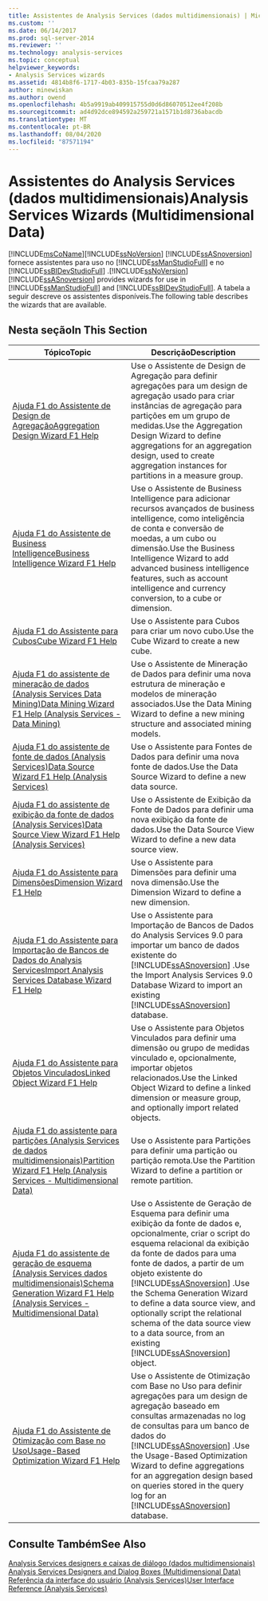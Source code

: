 ```yaml
---
title: Assistentes de Analysis Services (dados multidimensionais) | Microsoft Docs
ms.custom: ''
ms.date: 06/14/2017
ms.prod: sql-server-2014
ms.reviewer: ''
ms.technology: analysis-services
ms.topic: conceptual
helpviewer_keywords:
- Analysis Services wizards
ms.assetid: 4814b8f6-1717-4b03-835b-15fcaa79a287
author: minewiskan
ms.author: owend
ms.openlocfilehash: 4b5a9919ab409915755d0d6d86070512ee4f208b
ms.sourcegitcommit: ad4d92dce894592a259721a1571b1d8736abacdb
ms.translationtype: MT
ms.contentlocale: pt-BR
ms.lasthandoff: 08/04/2020
ms.locfileid: "87571194"
---
```

# <a name="analysis-services-wizards-multidimensional-data"></a><span data-ttu-id="c203f-102">Assistentes do Analysis Services (dados multidimensionais)</span><span class="sxs-lookup"><span data-stu-id="c203f-102">Analysis Services Wizards (Multidimensional Data)</span></span>
  [!INCLUDE[msCoName](../includes/msconame-md.md)]<span data-ttu-id="c203f-103">[!INCLUDE[ssNoVersion](../includes/ssnoversion-md.md)] [!INCLUDE[ssASnoversion](../includes/ssasnoversion-md.md)] fornece assistentes para uso no [!INCLUDE[ssManStudioFull](../includes/ssmanstudiofull-md.md)] e no [!INCLUDE[ssBIDevStudioFull](../includes/ssbidevstudiofull-md.md)] .</span><span class="sxs-lookup"><span data-stu-id="c203f-103">[!INCLUDE[ssNoVersion](../includes/ssnoversion-md.md)] [!INCLUDE[ssASnoversion](../includes/ssasnoversion-md.md)] provides wizards for use in [!INCLUDE[ssManStudioFull](../includes/ssmanstudiofull-md.md)] and [!INCLUDE[ssBIDevStudioFull](../includes/ssbidevstudiofull-md.md)].</span></span> <span data-ttu-id="c203f-104">A tabela a seguir descreve os assistentes disponíveis.</span><span class="sxs-lookup"><span data-stu-id="c203f-104">The following table describes the wizards that are available.</span></span>  
  
## <a name="in-this-section"></a><span data-ttu-id="c203f-105">Nesta seção</span><span class="sxs-lookup"><span data-stu-id="c203f-105">In This Section</span></span>  
  
|<span data-ttu-id="c203f-106">Tópico</span><span class="sxs-lookup"><span data-stu-id="c203f-106">Topic</span></span>|<span data-ttu-id="c203f-107">Descrição</span><span class="sxs-lookup"><span data-stu-id="c203f-107">Description</span></span>|  
|-----------|-----------------|  
|[<span data-ttu-id="c203f-108">Ajuda F1 do Assistente de Design de Agregação</span><span class="sxs-lookup"><span data-stu-id="c203f-108">Aggregation Design Wizard F1 Help</span></span>](aggregation-design-wizard-f1-help.md)|<span data-ttu-id="c203f-109">Use o Assistente de Design de Agregação para definir agregações para um design de agregação usado para criar instâncias de agregação para partições em um grupo de medidas.</span><span class="sxs-lookup"><span data-stu-id="c203f-109">Use the Aggregation Design Wizard to define aggregations for an aggregation design, used to create aggregation instances for partitions in a measure group.</span></span>|  
|[<span data-ttu-id="c203f-110">Ajuda F1 do Assistente de Business Intelligence</span><span class="sxs-lookup"><span data-stu-id="c203f-110">Business Intelligence Wizard F1 Help</span></span>](business-intelligence-wizard-f1-help.md)|<span data-ttu-id="c203f-111">Use o Assistente de Business Intelligence para adicionar recursos avançados de business intelligence, como inteligência de conta e conversão de moedas, a um cubo ou dimensão.</span><span class="sxs-lookup"><span data-stu-id="c203f-111">Use the Business Intelligence Wizard to add advanced business intelligence features, such as account intelligence and currency conversion, to a cube or dimension.</span></span>|  
|[<span data-ttu-id="c203f-112">Ajuda F1 do Assistente para Cubos</span><span class="sxs-lookup"><span data-stu-id="c203f-112">Cube Wizard F1 Help</span></span>](cube-wizard-f1-help.md)|<span data-ttu-id="c203f-113">Use o Assistente para Cubos para criar um novo cubo.</span><span class="sxs-lookup"><span data-stu-id="c203f-113">Use the Cube Wizard to create a new cube.</span></span>|  
|[<span data-ttu-id="c203f-114">Ajuda F1 do assistente de mineração de dados &#40;Analysis Services Data Mining&#41;</span><span class="sxs-lookup"><span data-stu-id="c203f-114">Data Mining Wizard F1 Help &#40;Analysis Services - Data Mining&#41;</span></span>](data-mining-wizard-f1-help-analysis-services-data-mining.md)|<span data-ttu-id="c203f-115">Use o Assistente de Mineração de Dados para definir uma nova estrutura de mineração e modelos de mineração associados.</span><span class="sxs-lookup"><span data-stu-id="c203f-115">Use the Data Mining Wizard to define a new mining structure and associated mining models.</span></span>|  
|[<span data-ttu-id="c203f-116">Ajuda F1 do assistente de fonte de dados &#40;Analysis Services&#41;</span><span class="sxs-lookup"><span data-stu-id="c203f-116">Data Source Wizard F1 Help &#40;Analysis Services&#41;</span></span>](data-source-wizard-f1-help-analysis-services.md)|<span data-ttu-id="c203f-117">Use o Assistente para Fontes de Dados para definir uma nova fonte de dados.</span><span class="sxs-lookup"><span data-stu-id="c203f-117">Use the Data Source Wizard to define a new data source.</span></span>|  
|[<span data-ttu-id="c203f-118">Ajuda F1 do assistente de exibição da fonte de dados &#40;Analysis Services&#41;</span><span class="sxs-lookup"><span data-stu-id="c203f-118">Data Source View Wizard F1 Help &#40;Analysis Services&#41;</span></span>](data-source-view-wizard-f1-help-analysis-services.md)|<span data-ttu-id="c203f-119">Use o Assistente de Exibição da Fonte de Dados para definir uma nova exibição da fonte de dados.</span><span class="sxs-lookup"><span data-stu-id="c203f-119">Use the Data Source View Wizard to define a new data source view.</span></span>|  
|[<span data-ttu-id="c203f-120">Ajuda F1 do Assistente para Dimensões</span><span class="sxs-lookup"><span data-stu-id="c203f-120">Dimension Wizard F1 Help</span></span>](dimension-wizard-f1-help.md)|<span data-ttu-id="c203f-121">Use o Assistente para Dimensões para definir uma nova dimensão.</span><span class="sxs-lookup"><span data-stu-id="c203f-121">Use the Dimension Wizard to define a new dimension.</span></span>|  
|[<span data-ttu-id="c203f-122">Ajuda F1 do Assistente para Importação de Bancos de Dados do Analysis Services</span><span class="sxs-lookup"><span data-stu-id="c203f-122">Import Analysis Services Database Wizard F1 Help</span></span>](import-analysis-services-database-wizard-f1-help.md)|<span data-ttu-id="c203f-123">Use o Assistente para Importação de Bancos de Dados do Analysis Services 9.0 para importar um banco de dados existente do [!INCLUDE[ssASnoversion](../includes/ssasnoversion-md.md)] .</span><span class="sxs-lookup"><span data-stu-id="c203f-123">Use the Import Analysis Services 9.0 Database Wizard to import an existing [!INCLUDE[ssASnoversion](../includes/ssasnoversion-md.md)] database.</span></span>|  
|[<span data-ttu-id="c203f-124">Ajuda F1 do Assistente para Objetos Vinculados</span><span class="sxs-lookup"><span data-stu-id="c203f-124">Linked Object Wizard F1 Help</span></span>](linked-object-wizard-f1-help.md)|<span data-ttu-id="c203f-125">Use o Assistente para Objetos Vinculados para definir uma dimensão ou grupo de medidas vinculado e, opcionalmente, importar objetos relacionados.</span><span class="sxs-lookup"><span data-stu-id="c203f-125">Use the Linked Object Wizard to define a linked dimension or measure group, and optionally import related objects.</span></span>|  
|[<span data-ttu-id="c203f-126">Ajuda F1 do assistente para partições &#40;Analysis Services de dados multidimensionais&#41;</span><span class="sxs-lookup"><span data-stu-id="c203f-126">Partition Wizard F1 Help &#40;Analysis Services - Multidimensional Data&#41;</span></span>](partition-wizard-f1-help-analysis-services-multidimensional-data.md)|<span data-ttu-id="c203f-127">Use o Assistente para Partições para definir uma partição ou partição remota.</span><span class="sxs-lookup"><span data-stu-id="c203f-127">Use the Partition Wizard to define a partition or remote partition.</span></span>|  
|[<span data-ttu-id="c203f-128">Ajuda F1 do assistente de geração de esquema &#40;Analysis Services dados multidimensionais&#41;</span><span class="sxs-lookup"><span data-stu-id="c203f-128">Schema Generation Wizard F1 Help &#40;Analysis Services - Multidimensional Data&#41;</span></span>](schema-generation-wizard-f1-help-analysis-services-multidimensional-data.md)|<span data-ttu-id="c203f-129">Use o Assistente de Geração de Esquema para definir uma exibição da fonte de dados e, opcionalmente, criar o script do esquema relacional da exibição da fonte de dados para uma fonte de dados, a partir de um objeto existente do [!INCLUDE[ssASnoversion](../includes/ssasnoversion-md.md)] .</span><span class="sxs-lookup"><span data-stu-id="c203f-129">Use the Schema Generation Wizard to define a data source view, and optionally script the relational schema of the data source view to a data source, from an existing [!INCLUDE[ssASnoversion](../includes/ssasnoversion-md.md)] object.</span></span>|  
|[<span data-ttu-id="c203f-130">Ajuda F1 do Assistente de Otimização com Base no Uso</span><span class="sxs-lookup"><span data-stu-id="c203f-130">Usage-Based Optimization Wizard F1 Help</span></span>](usage-based-optimization-wizard-f1-help.md)|<span data-ttu-id="c203f-131">Use o Assistente de Otimização com Base no Uso para definir agregações para um design de agregação baseado em consultas armazenadas no log de consultas para um banco de dados do [!INCLUDE[ssASnoversion](../includes/ssasnoversion-md.md)] .</span><span class="sxs-lookup"><span data-stu-id="c203f-131">Use the Usage-Based Optimization Wizard to define aggregations for an aggregation design based on queries stored in the query log for an [!INCLUDE[ssASnoversion](../includes/ssasnoversion-md.md)] database.</span></span>|  
  
## <a name="see-also"></a><span data-ttu-id="c203f-132">Consulte Também</span><span class="sxs-lookup"><span data-stu-id="c203f-132">See Also</span></span>  
 <span data-ttu-id="c203f-133">[Analysis Services designers e caixas de diálogo &#40;dados multidimensionais&#41;](analysis-services-designers-and-dialog-boxes-multidimensional-data.md) </span><span class="sxs-lookup"><span data-stu-id="c203f-133">[Analysis Services Designers and Dialog Boxes &#40;Multidimensional Data&#41;](analysis-services-designers-and-dialog-boxes-multidimensional-data.md) </span></span>  
 [<span data-ttu-id="c203f-134">Referência da interface do usuário &#40;Analysis Services&#41;</span><span class="sxs-lookup"><span data-stu-id="c203f-134">User Interface Reference &#40;Analysis Services&#41;</span></span>](user-interface-reference-analysis-services.md)  
  
  
